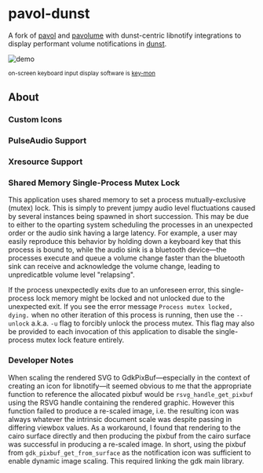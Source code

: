 # pavol-dunst
A fork of [pavol](https://github.com/dturing/pavol) and [pavolume](https://github.com/andornaut/pavolume) with dunst-centric libnotify integrations to display performant volume notifications in [dunst](https://github.com/dunst-project/dunst/).

![demo](https://user-images.githubusercontent.com/85039141/143789483-ebb2ee4f-c4d4-48c2-9476-1b6da7ea4bb7.gif)

<sub>on-screen keyboard input display software is [key-mon](https://github.com/critiqjo/key-mon)</sub>

## About

### Custom Icons

### PulseAudio Support

### Xresource Support

### Shared Memory Single-Process Mutex Lock
This application uses shared memory to set a process mutually-exclusive (mutex) lock. This is simply to prevent jumpy audio level fluctuations caused by several instances being spawned in short succession. This may be due to either to the oparting system scheduling the processes in an unexpected order or the audio sink having a large latency. For example, a user may easily reproduce this behavior by holding down a keyboard key that this process is bound to, while the audio sink is a bluetooth device&mdash;the processes execute and queue a volume change faster than the bluetooth sink can receive and acknowledge the volume change, leading to unpredicatble volume level "relapsing".

If the process unexpectedly exits due to an unforeseen error, this single-process lock memory might be locked and not unlocked due to the unexpected exit. If you see the error message `Process mutex locked, dying.` when no other iteration of this process is running, then use the `--unlock` a.k.a. `-u` flag to forcibly unlock the process mutex. This flag may also be provided to each invocation of this application to disable the single-process mutex lock feature entirely.

### Developer Notes

When scaling the rendered SVG to GdkPixBuf&mdash;especially in the context of creating an icon for libnotify&mdash;it seemed obvious to me that the appropriate function to reference the allocated pixbuf would be `rsvg_handle_get_pixbuf` using the RSVG handle containing the rendered graphic. However this function failed to produce a re-scaled image, i.e. the resulting icon was always whatever the intrinsic document scale was despite passing in differing viewbox values. As a workaround, I found that rendering to the cairo surface directly and then producing the pixbuf from the cairo surface was successful in producing a re-scaled image. In short, using the pixbuf from `gdk_pixbuf_get_from_surface` as the notification icon was sufficient to enable dynamic image scaling. This required linking the gdk main library.